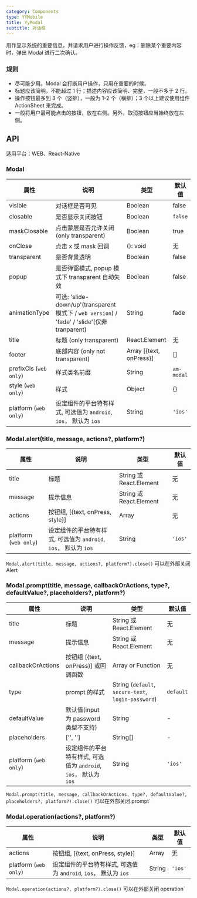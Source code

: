 ```yaml
---
category: Components
type: YYMobile
title: YyModal
subtitle: 对话框
---
```


用作显示系统的重要信息，并请求用户进行操作反馈，eg：删除某个重要内容时，弹出 Modal 进行二次确认。

### 规则
- 尽可能少用。Modal 会打断用户操作，只用在重要的时候。
- 标题应该简明，不能超过 1 行；描述内容应该简明、完整，一般不多于 2 行。
- 操作按钮最多到 3 个（竖排），一般为 1-2 个（横排）；3 个以上建议使用组件 ActionSheet 来完成。
- 一般将用户最可能点击的按钮，放在右侧。另外，取消按钮应当始终放在左侧。


## API

适用平台：WEB、React-Native

### Modal

属性 | 说明 | 类型 | 默认值
----|-----|------|------
| visible     | 对话框是否可见 | Boolean          | false           |
| closable    | 是否显示关闭按钮 | Boolean    | `false`        |
| maskClosable | 点击蒙层是否允许关闭 (only transparent) | Boolean   | true       |
| onClose     | 点击 x 或 mask 回调       | (): void   | 无 |
| transparent | 是否背景透明       | Boolean   |  false |
| popup | 是否弹窗模式, popup 模式下 transparent 自动失效       | Boolean   |  false |
| animationType | 可选: 'slide-down/up'(transparent 模式下 / `web version`) / 'fade' / 'slide'(仅非 tranparent) | String |   fade |
| title       | 标题 (only transparent)   | React.Element    | 无           |
| footer     | 底部内容 (only not transparent)     |  Array [{text, onPress}]    | [] |
| prefixCls (`web only`)    | 样式类名前缀 |    String   | `am-modal`      |
| style (`web only`) |  样式    | Object | {} |
| platform (`web only`) |  设定组件的平台特有样式, 可选值为 `android`, `ios`， 默认为 `ios`    | String | `'ios'`|

### Modal.alert(title, message, actions?, platform?)

属性 | 说明 | 类型 | 默认值
----|-----|------|------
| title        | 标题                      | String 或 React.Element   | 无            |
| message      | 提示信息                  | String 或 React.Element    | 无    |
| actions         | 按钮组, [{text, onPress, style}]       | Array | 无            |
| platform (`web only`) |  设定组件的平台特有样式, 可选值为 `android`, `ios`， 默认为 `ios`    | String | `'ios'`|

`Modal.alert(title, message, actions?, platform?).close()` 可以在外部关闭 Alert

### Modal.prompt(title, message, callbackOrActions, type?, defaultValue?, placeholders?, platform?)

属性 | 说明 | 类型 | 默认值
----|-----|------|------
| title        | 标题                      | String 或 React.Element   | 无            |
| message      | 提示信息                  | String 或 React.Element                    | 无    |
| callbackOrActions  | 按钮组 [{text, onPress}] 或回调函数      | Array or Function | 无            |
| type       | prompt 的样式   | String (`default`, `secure-text`, `login-password`)|  `default`  |
| defaultValue       | 默认值(input 为 password 类型不支持)   | String |   -  |
| placeholders       | ['', '']  | String[] |   -  |
| platform (`web only`) |  设定组件的平台特有样式, 可选值为 `android`, `ios`， 默认为 `ios`    | String | `'ios'`|


`Modal.prompt(title, message, callbackOrActions, type?, defaultValue?, placeholders?, platform?).close()` 可以在外部关闭 prompt`

### Modal.operation(actions?, platform?)

属性 | 说明 | 类型 | 默认值
----|-----|------|------
| actions         | 按钮组, [{text, onPress, style}]       | Array | 无            |
| platform (`web only`) |  设定组件的平台特有样式, 可选值为 `android`, `ios`， 默认为 `ios`    | String | `'ios'`|

`Modal.operation(actions?, platform?).close()` 可以在外部关闭 operation`
